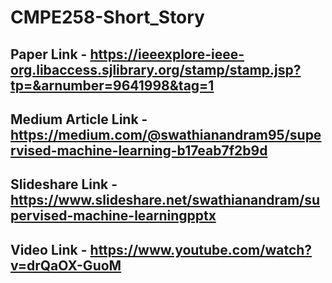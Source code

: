 # CMPE258-Short_Story

## Paper Link - https://ieeexplore-ieee-org.libaccess.sjlibrary.org/stamp/stamp.jsp?tp=&arnumber=9641998&tag=1

## Medium Article Link - https://medium.com/@swathianandram95/supervised-machine-learning-b17eab7f2b9d

## Slideshare Link - https://www.slideshare.net/swathianandram/supervised-machine-learningpptx

## Video Link - https://www.youtube.com/watch?v=drQaOX-GuoM
